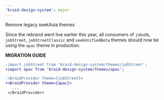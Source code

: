 ```yaml
---
'braid-design-system': major
---
```


Remove legacy seekAsia themes

Since the rebrand went live earlier this year, all consumers of `jobsDb`, `jobStreet`, `jobStreetClassic` and `seekUnifiedBeta` themes should now be using the `apac` theme in production.

**MIGRATION GUIDE**

```diff
-import jobStreet from 'braid-design-system/themes/jobStreet';
+import apac from 'braid-design-system/themes/apac';

-<BraidProvider theme={jobStreet}>
+<BraidProvider theme={apac}>
   ...
 </BraidProvider>
```
